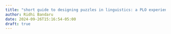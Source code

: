 ```yaml
---
title: "short guide to designing puzzles in linguistics: a PLO experience"
author: Ridhi Bandaru
date: 2024-09-26T15:16:54-05:00
draft: true
---
```



